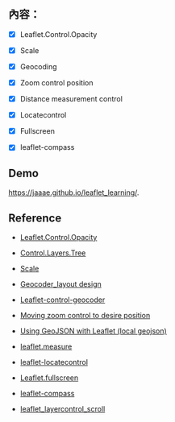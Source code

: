 
## 內容：

- [x] Leaflet.Control.Opacity

- [x] Scale

- [x] Geocoding

- [x] Zoom control position

- [x] Distance measurement control

- [x] Locatecontrol

- [x] Fullscreen

- [x] leaflet-compass



## Demo
https://jaaae.github.io/leaflet_learning/.

## Reference 
+ [Leaflet.Control.Opacity](https://github.com/dayjournal/Leaflet.Control.Opacity )

+ [Control.Layers.Tree](https://github.com/jjimenezshaw/Leaflet.Control.Layers.Tree)

+ [Scale](https://www.youtube.com/watch?v=SfBkBBM4U8U )

+ [Geocoder_layout design](https://gis.stackexchange.com/questions/325945/search-control-on-leaflet) 

+ [Leaflet-control-geocoder]( https://github.com/perliedman/leaflet-control-geocoder)

+ [Moving zoom control to desire position](https://stackoverflow.com/questions/33614912/how-to-locate-leaflet-zoom-control-in-a-desired-position)

+ [Using GeoJSON with Leaflet (local geojson)](https://leafletjs.com/examples/geojson/)

+ [leaflet.measure](https://github.com/aprilandjan/leaflet.measure)

+ [leaflet-locatecontrol](https://github.com/domoritz/leaflet-locatecontrol)

+ [Leaflet.fullscreen](https://github.com/Leaflet/Leaflet.fullscreen)

+ [leaflet-compass](https://github.com/stefanocudini/leaflet-compass)

+ [leaflet_layercontrol_scroll](https://jsfiddle.net/DeanoFino/xe3zca7q/)
